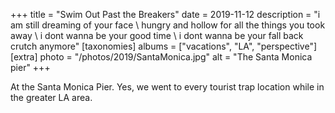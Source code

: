 +++
title = "Swim Out Past the Breakers"
date = 2019-11-12
description = "i am still dreaming of your face \\ hungry and hollow for all the things you took away \\ i dont wanna be your good time \\ i dont wanna be your fall back crutch anymore"
[taxonomies]
albums = ["vacations", "LA", "perspective"]
[extra]
photo = "/photos/2019/SantaMonica.jpg"
alt = "The Santa Monica pier"
+++

At the Santa Monica Pier. Yes, we went to every tourist trap location while in the greater LA area.
